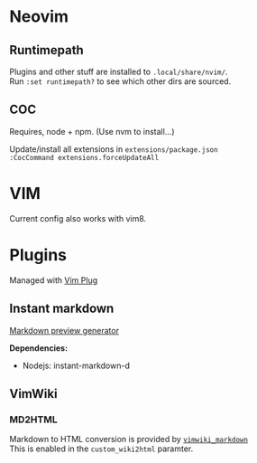 
# Neovim

## Runtimepath

Plugins and other stuff are installed to `.local/share/nvim/`.  
Run `:set runtimepath?` to see which other dirs are sourced.

## COC

Requires, node + npm. (Use nvm to install...)  

Update/install all extensions in `extensions/package.json`  
`:CocCommand extensions.forceUpdateAll`

# VIM

Current config also works with vim8.

# Plugins

Managed with [Vim Plug](https://github.com/junegunn/vim-plug)

## Instant markdown

[Markdown preview generator](https://github.com/instant-markdown/vim-instant-markdown)  

**Dependencies:**  

- Nodejs: instant-markdown-d

## VimWiki

### MD2HTML

Markdown to HTML conversion is provided by
[`vimwiki_markdown`](https://github.com/WnP/vimwiki_markdown/)  
This is enabled in the `custom_wiki2html` paramter.
